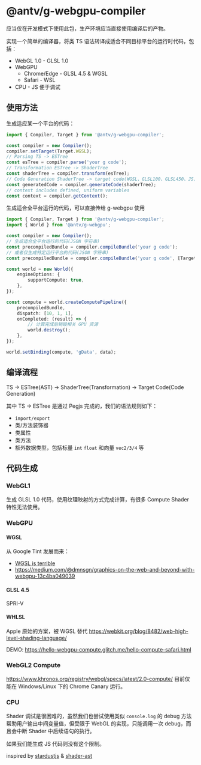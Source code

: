 # @antv/g-webgpu-compiler

应当仅在开发模式下使用此包，生产环境应当直接使用编译后的产物。

实现一个简单的编译器，将类 TS 语法转译成适合不同目标平台的运行时代码，包括：

-   WebGL 1.0 - GLSL 1.0
-   WebGPU
    -   Chrome/Edge - GLSL 4.5 & WGSL
    -   Safari - WSL
-   CPU - JS 便于调试

## 使用方法

生成适应某一个平台的代码：

```typescript
import { Compiler, Target } from '@antv/g-webgpu-compiler';

const compiler = new Compiler();
compiler.setTarget(Target.WGSL);
// Parsing TS -> ESTree
const esTree = compiler.parse('your g code');
// Transformation ESTree -> ShaderTree
const shaderTree = compiler.transform(esTree);
// Code Generation ShaderTree -> target code(WGSL、GLSL100、GLSL450、JS)
const generatedCode = compiler.generateCode(shaderTree);
// context includes defined, uniform variables
const context = compiler.getContext();
```

生成适合全平台运行的代码，可以直接传给 g-webgpu 使用

```typescript
import { Compiler, Target } from '@antv/g-webgpu-compiler';
import { World } from '@antv/g-webgpu';

const compiler = new Compiler();
// 生成适合全平台运行的代码(JSON 字符串)
const precompiledBundle = compiler.compileBundle('your g code');
// 或者仅生成特定运行平台的代码(JSON 字符串)
const precompiledBundle = compiler.compileBundle('your g code', [Target.WGSL]);

const world = new World({
    engineOptions: {
        supportCompute: true,
    },
});

const compute = world.createComputePipeline({
    precompiledBundle,
    dispatch: [10, 1, 1],
    onCompleted: (result) => {
        // 计算完成后销毁相关 GPU 资源
        world.destroy();
    },
});

world.setBinding(compute, 'gData', data);
```

## 编译流程

TS -> ESTree(AST) -> ShaderTree(Transformation) -> Target Code(Code Generation)

其中 TS -> ESTree 是通过 Pegjs 完成的，我们的语法规则如下：

-   `import/export`
-   类/方法装饰器
-   类属性
-   类方法
-   额外数据类型，包括标量 `int` `float` 和向量 `vec2/3/4` 等

## 代码生成

### WebGL1

生成 GLSL 1.0 代码，使用纹理映射的方式完成计算，有很多 Compute Shader 特性无法使用。

### WebGPU

#### WGSL

从 Google Tint 发展而来：

-   [WGSL is terrible](https://github.com/gpuweb/gpuweb/issues/566)
-   https://medium.com/@dmnsgn/graphics-on-the-web-and-beyond-with-webgpu-13c4ba049039

#### GLSL 4.5

SPRI-V

#### WHLSL

Apple 原始的方案，被 WGSL 替代 https://webkit.org/blog/8482/web-high-level-shading-language/

DEMO: https://hello-webgpu-compute.glitch.me/hello-compute-safari.html

### WebGL2 Compute

https://www.khronos.org/registry/webgl/specs/latest/2.0-compute/ 目前仅能在 Windows/Linux 下的 Chrome Canary 运行。

### CPU

Shader 调试是很困难的，虽然我们也尝试使用类似 `console.log` 的 debug 方法帮助用户输出中间变量值，但受限于 WebGL 的实现，只能调用一次 debug，而且会中断 Shader 中后续语句的执行。

如果我们能生成 JS 代码则没有这个限制。

inspired by [stardustjs](https://github.com/stardustjs/stardust/tree/dev/packages/stardust-core/src/compiler) & [shader-ast](https://github.com/thi-ng/umbrella/tree/develop/packages/shader-ast)
